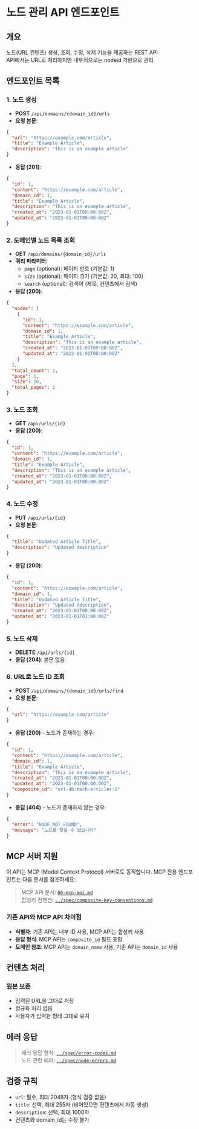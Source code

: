# 노드 관리 API 엔드포인트

## 개요
노드(URL 컨텐츠) 생성, 조회, 수정, 삭제 기능을 제공하는 REST API  
API에서는 URL로 처리하지만 내부적으로는 nodeid 기반으로 관리

## 엔드포인트 목록

### 1. 노드 생성
- **POST** `/api/domains/{domain_id}/urls`
- **요청 본문**:
```json
{
  "url": "https://example.com/article",
  "title": "Example Article",
  "description": "This is an example article"
}
```
- **응답 (201)**:
```json
{
  "id": 1,
  "content": "https://example.com/article",
  "domain_id": 1,
  "title": "Example Article",
  "description": "This is an example article",
  "created_at": "2023-01-01T00:00:00Z",
  "updated_at": "2023-01-01T00:00:00Z"
}
```

### 2. 도메인별 노드 목록 조회
- **GET** `/api/domains/{domain_id}/urls`
- **쿼리 파라미터**:
  - `page` (optional): 페이지 번호 (기본값: 1)
  - `size` (optional): 페이지 크기 (기본값: 20, 최대: 100)
  - `search` (optional): 검색어 (제목, 컨텐츠에서 검색)
- **응답 (200)**:
```json
{
  "nodes": [
    {
      "id": 1,
      "content": "https://example.com/article",
      "domain_id": 1,
      "title": "Example Article",
      "description": "This is an example article",
      "created_at": "2023-01-01T00:00:00Z",
      "updated_at": "2023-01-01T00:00:00Z"
    }
  ],
  "total_count": 1,
  "page": 1,
  "size": 20,
  "total_pages": 1
}
```

### 3. 노드 조회
- **GET** `/api/urls/{id}`
- **응답 (200)**:
```json
{
  "id": 1,
  "content": "https://example.com/article",
  "domain_id": 1,
  "title": "Example Article",
  "description": "This is an example article",
  "created_at": "2023-01-01T00:00:00Z",
  "updated_at": "2023-01-01T00:00:00Z"
}
```

### 4. 노드 수정
- **PUT** `/api/urls/{id}`
- **요청 본문**:
```json
{
  "title": "Updated Article Title",
  "description": "Updated description"
}
```
- **응답 (200)**:
```json
{
  "id": 1,
  "content": "https://example.com/article",
  "domain_id": 1,
  "title": "Updated Article Title",
  "description": "Updated description",
  "created_at": "2023-01-01T00:00:00Z",
  "updated_at": "2023-01-01T01:00:00Z"
}
```

### 5. 노드 삭제
- **DELETE** `/api/urls/{id}`
- **응답 (204)**: 본문 없음

### 6. URL로 노드 ID 조회
- **POST** `/api/domains/{domain_id}/urls/find`
- **요청 본문**:
```json
{
  "url": "https://example.com/article"
}
```
- **응답 (200)** - 노드가 존재하는 경우:
```json
{
  "id": 1,
  "content": "https://example.com/article",
  "domain_id": 1,
  "title": "Example Article",
  "description": "This is an example article",
  "created_at": "2023-01-01T00:00:00Z",
  "updated_at": "2023-01-01T00:00:00Z",
  "composite_id": "url-db:tech-articles:1"
}
```
- **응답 (404)** - 노드가 존재하지 않는 경우:
```json
{
  "error": "NODE_NOT_FOUND",
  "message": "노드를 찾을 수 없습니다"
}
```

## MCP 서버 지원

이 API는 MCP (Model Context Protocol) 서버로도 동작합니다. MCP 전용 엔드포인트는 다음 문서를 참조하세요:

> MCP API 문서: [`06-mcp-api.md`](06-mcp-api.md)  
> 합성키 컨벤션: [`../spec/composite-key-conventions.md`](../spec/composite-key-conventions.md)

### 기존 API와 MCP API 차이점
- **식별자**: 기존 API는 내부 ID 사용, MCP API는 합성키 사용
- **응답 형식**: MCP API는 `composite_id` 필드 포함  
- **도메인 참조**: MCP API는 `domain_name` 사용, 기존 API는 `domain_id` 사용

## 컨텐츠 처리

### 원본 보존
- 입력된 URL을 그대로 저장
- 정규화 처리 없음
- 사용자가 입력한 형태 그대로 유지

## 에러 응답

> 에러 응답 형식: [`../spec/error-codes.md`](../spec/error-codes.md)  
> 노드 관련 에러: [`../spec/node-errors.md`](../spec/node-errors.md)

## 검증 규칙
- `url`: 필수, 최대 2048자 (형식 검증 없음)
- `title`: 선택, 최대 255자 (비어있으면 컨텐츠에서 자동 생성)
- `description`: 선택, 최대 1000자
- 컨텐츠와 domain_id는 수정 불가
